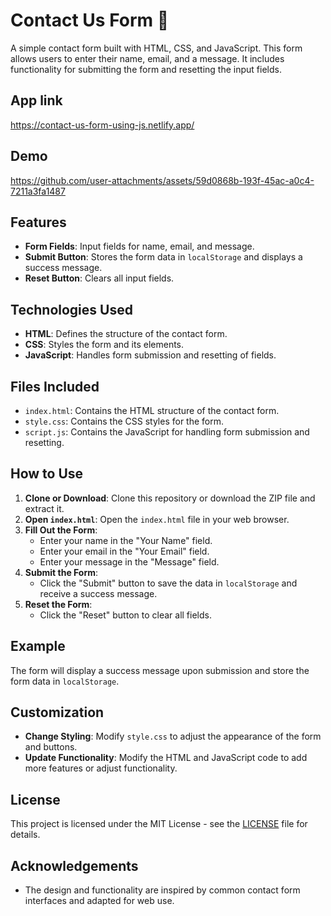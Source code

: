 # Contact Us Form 📩

A simple contact form built with HTML, CSS, and JavaScript. This form allows users to enter their name, email, and a message. It includes functionality for submitting the form and resetting the input fields.

## App link

https://contact-us-form-using-js.netlify.app/

## Demo

https://github.com/user-attachments/assets/59d0868b-193f-45ac-a0c4-7211a3fa1487

## Features

- **Form Fields**: Input fields for name, email, and message.
- **Submit Button**: Stores the form data in `localStorage` and displays a success message.
- **Reset Button**: Clears all input fields.

## Technologies Used

- **HTML**: Defines the structure of the contact form.
- **CSS**: Styles the form and its elements.
- **JavaScript**: Handles form submission and resetting of fields.

## Files Included

- `index.html`: Contains the HTML structure of the contact form.
- `style.css`: Contains the CSS styles for the form.
- `script.js`: Contains the JavaScript for handling form submission and resetting.

## How to Use

1. **Clone or Download**: Clone this repository or download the ZIP file and extract it.
2. **Open `index.html`**: Open the `index.html` file in your web browser.
3. **Fill Out the Form**:
   - Enter your name in the "Your Name" field.
   - Enter your email in the "Your Email" field.
   - Enter your message in the "Message" field.
4. **Submit the Form**:
   - Click the "Submit" button to save the data in `localStorage` and receive a success message.
5. **Reset the Form**:
   - Click the "Reset" button to clear all fields.

## Example

The form will display a success message upon submission and store the form data in `localStorage`.

## Customization

- **Change Styling**: Modify `style.css` to adjust the appearance of the form and buttons.
- **Update Functionality**: Modify the HTML and JavaScript code to add more features or adjust functionality.

## License

This project is licensed under the MIT License - see the [LICENSE](LICENSE) file for details.

## Acknowledgements

- The design and functionality are inspired by common contact form interfaces and adapted for web use.
